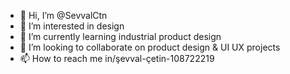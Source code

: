 - 👋 Hi, I’m @SevvalCtn
- 👀 I’m interested in design
- 🌱 I’m currently learning industrial product design
- 💞️ I’m looking to collaborate on product design & UI UX projects
- 📫 How to reach me in/şevval-çetin-108722219

<!---
SevvalCtn/SevvalCtn is a ✨ special ✨ repository because its `README.md` (this file) appears on your GitHub profile.
You can click the Preview link to take a look at your changes.
--->
